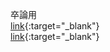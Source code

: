 卒論用   
[link](http://furukori.php.xdomain.jp/ques.php){:target="_blank"}  
[link](http://furukori.php.xdomain.jp){:target="_blank"}    

